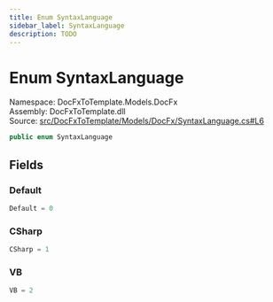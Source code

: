 ```yaml
---
title: Enum SyntaxLanguage
sidebar_label: SyntaxLanguage
description: TODO
---
```


# Enum SyntaxLanguage
Namespace: DocFxToTemplate.Models.DocFx   
Assembly: DocFxToTemplate.dll  
Source: [src/DocFxToTemplate/Models/DocFx/SyntaxLanguage.cs#L6](https://github.com/k-wojcik/DocFxToTemplate/blob/master/src/DocFxToTemplate/Models/DocFx/SyntaxLanguage.cs#L6)    
   

```csharp title="src/DocFxToTemplate/Models/DocFx/SyntaxLanguage.cs#L6" 
public enum SyntaxLanguage
```

   

   

   

   

## Fields
### Default
   
```csharp title="src/DocFxToTemplate/Models/DocFx/SyntaxLanguage.cs#L8"
Default = 0
```
### CSharp
   
```csharp title="src/DocFxToTemplate/Models/DocFx/SyntaxLanguage.cs#L9"
CSharp = 1
```
### VB
   
```csharp title="src/DocFxToTemplate/Models/DocFx/SyntaxLanguage.cs#L10"
VB = 2
```
   

   

   

   

   